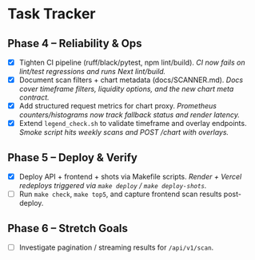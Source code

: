 # Task Tracker

## Phase 4 – Reliability & Ops
- [x] Tighten CI pipeline (ruff/black/pytest, npm lint/build). _CI now fails on lint/test regressions and runs Next lint/build._
- [x] Document scan filters + chart metadata (docs/SCANNER.md). _Docs cover timeframe filters, liquidity options, and the new chart meta contract._
- [x] Add structured request metrics for chart proxy. _Prometheus counters/histograms now track fallback status and render latency._
- [x] Extend `legend_check.sh` to validate timeframe and overlay endpoints. _Smoke script hits weekly scans and POST /chart with overlays._

## Phase 5 – Deploy & Verify
- [x] Deploy API + frontend + shots via Makefile scripts. _Render + Vercel redeploys triggered via `make deploy` / `make deploy-shots`._
- [ ] Run `make check`, `make top5`, and capture frontend scan results post-deploy.

## Phase 6 – Stretch Goals
- [ ] Investigate pagination / streaming results for `/api/v1/scan`.
